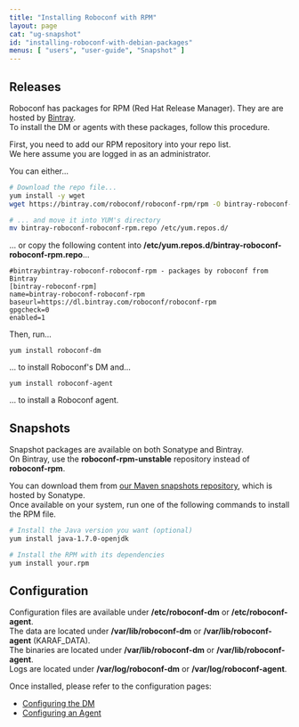```yaml
---
title: "Installing Roboconf with RPM"
layout: page
cat: "ug-snapshot"
id: "installing-roboconf-with-debian-packages"
menus: [ "users", "user-guide", "Snapshot" ]
---
```


## Releases

Roboconf has packages for RPM (Red Hat Release Manager). They are are hosted by [Bintray](https://bintray.com/roboconf/roboconf-rpm).  
To install the DM or agents with these packages, follow this procedure.

First, you need to add our RPM repository into your repo list.  
We here assume you are logged in as an administrator.

You can either...

```bash
# Download the repo file...
yum install -y wget
wget https://bintray.com/roboconf/roboconf-rpm/rpm -O bintray-roboconf-roboconf-rpm.repo

# ... and move it into YUM's directory
mv bintray-roboconf-roboconf-rpm.repo /etc/yum.repos.d/
```

... or copy the following content into **/etc/yum.repos.d/bintray-roboconf-roboconf-rpm.repo**...

```properties
#bintraybintray-roboconf-roboconf-rpm - packages by roboconf from Bintray
[bintray-roboconf-rpm]
name=bintray-roboconf-roboconf-rpm
baseurl=https://dl.bintray.com/roboconf/roboconf-rpm
gpgcheck=0
enabled=1
```

Then, run...

```
yum install roboconf-dm
```

... to install Roboconf's DM and...

```
yum install roboconf-agent
```

... to install a Roboconf agent.


## Snapshots

Snapshot packages are available on both Sonatype and Bintray.  
On Bintray, use the **roboconf-rpm-unstable** repository instead of **roboconf-rpm**.
 
You can download them from 
[our Maven snapshots repository](https://oss.sonatype.org/content/repositories/snapshots/net/roboconf/),
which is hosted by Sonatype.  
Once available on your system, run one of the following commands to install the RPM file.

```bash
# Install the Java version you want (optional)
yum install java-1.7.0-openjdk

# Install the RPM with its dependencies
yum install your.rpm
```


## Configuration

Configuration files are available under **/etc/roboconf-dm** or **/etc/roboconf-agent**.  
The data are located under **/var/lib/roboconf-dm** or **/var/lib/roboconf-agent** (KARAF\_DATA).  
The binaries are located under **/var/lib/roboconf-dm** or **/var/lib/roboconf-agent**.  
Logs are located under **/var/log/roboconf-dm** or **/var/log/roboconf-agent**.

Once installed, please refer to the configuration pages:

* [Configuring the DM](configuring-the-deployment-manager.html)
* [Configuring an Agent](configuring-an-agent.html)
